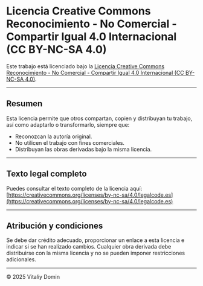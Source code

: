 # Licencia Creative Commons Reconocimiento - No Comercial - Compartir Igual 4.0 Internacional (CC BY-NC-SA 4.0)

Este trabajo está licenciado bajo la [Licencia Creative Commons Reconocimiento - No Comercial - Compartir Igual 4.0 Internacional (CC BY-NC-SA 4.0)](https://creativecommons.org/licenses/by-nc-sa/4.0/deed.es).

---

## Resumen

Esta licencia permite que otros compartan, copien y distribuyan tu trabajo, así como adaptarlo o transformarlo, siempre que:

* Reconozcan la autoría original.
* No utilicen el trabajo con fines comerciales.
* Distribuyan las obras derivadas bajo la misma licencia.

---

## Texto legal completo

Puedes consultar el texto completo de la licencia aquí:
[https://creativecommons.org/licenses/by-nc-sa/4.0/legalcode.es](https://creativecommons.org/licenses/by-nc-sa/4.0/legalcode.es)

---

## Atribución y condiciones

Se debe dar crédito adecuado, proporcionar un enlace a esta licencia e indicar si se han realizado cambios.
Cualquier obra derivada debe distribuirse con la misma licencia y no se pueden imponer restricciones adicionales.

---

© 2025 Vitaliy Domin

